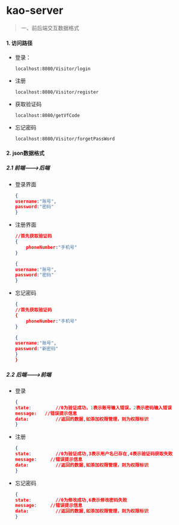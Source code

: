 # kao-server

> 一、前后端交互数据格式

#### 1. 访问路径

- 登录：

  ```http
  localhost:8080/Visitor/login
  ```

- 注册

  ```http
  localhost:8080/Visitor/register
  ```

- 获取验证码

  ```http
  localhost:8080/getVfCode
  ```

- 忘记密码

  ```http
  localhost:8080/Visitor/forgetPassWord
  ```

#### 2. json数据格式

##### 2.1 前端--->后端

- 登录界面

  ```json
  {
  username:"账号",
  password:"密码"
  }
  ```

- 注册界面

  ```json
  //首先获取验证码
  {
      phoneNumber:"手机号"
  }
  
  {
  username:"账号",
  password:"密码"
  }
  ```

- 忘记密码

  ```json
  {
  //首先获取验证码
  {
      phoneNumber:"手机号"
  }
  
  {
  username:"账号",
  password:"新密码"
  }
  }
  ```

##### 2.2 后端--->前端

- 登录

  ```json
  {
  state:         //0为验证成功，1表示账号输入错误，2表示密码输入错误
  message:   //错误提示信息
  data:          //返回的数据,如添加权限管理，则为权限标识
  }
  ```

- 注册

  ```json
  {
  state:         //0为验证成功,3表示用户名已存在,4表示验证码获取失败
  message:	   //错误提示信息
  data:          //返回的数据,如添加权限管理，则为权限标识
  }
  ```

- 忘记密码

  ```json
  {
  state:         //0为修改成功,6表示修改密码失败
  message:	   //错误提示信息
  data:          //返回的数据,如添加权限管理，则为权限标识
  }
  ```

  

